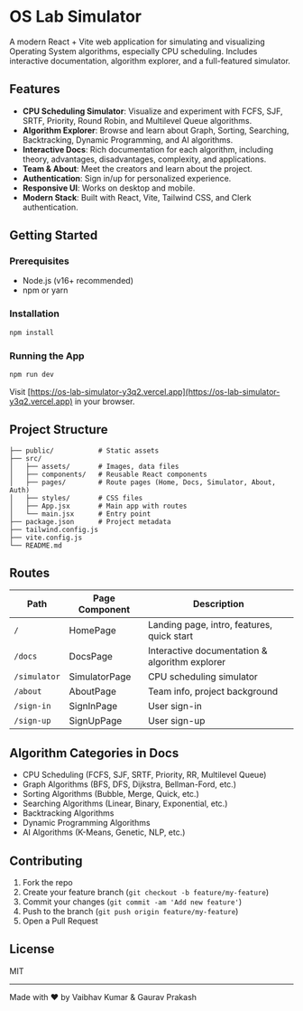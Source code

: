 # OS Lab Simulator

A modern React + Vite web application for simulating and visualizing Operating System algorithms, especially CPU scheduling. Includes interactive documentation, algorithm explorer, and a full-featured simulator.

## Features
- **CPU Scheduling Simulator**: Visualize and experiment with FCFS, SJF, SRTF, Priority, Round Robin, and Multilevel Queue algorithms.
- **Algorithm Explorer**: Browse and learn about Graph, Sorting, Searching, Backtracking, Dynamic Programming, and AI algorithms.
- **Interactive Docs**: Rich documentation for each algorithm, including theory, advantages, disadvantages, complexity, and applications.
- **Team & About**: Meet the creators and learn about the project.
- **Authentication**: Sign in/up for personalized experience.
- **Responsive UI**: Works on desktop and mobile.
- **Modern Stack**: Built with React, Vite, Tailwind CSS, and Clerk authentication.

## Getting Started

### Prerequisites
- Node.js (v16+ recommended)
- npm or yarn

### Installation
```sh
npm install
```

### Running the App
```sh
npm run dev
```
Visit [https://os-lab-simulator-y3q2.vercel.app](https://os-lab-simulator-y3q2.vercel.app) in your browser.

## Project Structure
```
├── public/           # Static assets
├── src/
│   ├── assets/       # Images, data files
│   ├── components/   # Reusable React components
│   ├── pages/        # Route pages (Home, Docs, Simulator, About, Auth)
│   ├── styles/       # CSS files
│   ├── App.jsx       # Main app with routes
│   └── main.jsx      # Entry point
├── package.json      # Project metadata
├── tailwind.config.js
├── vite.config.js
└── README.md
```

## Routes
| Path         | Page Component   | Description                                      |
|--------------|------------------|--------------------------------------------------|
| `/`          | HomePage         | Landing page, intro, features, quick start        |
| `/docs`      | DocsPage         | Interactive documentation & algorithm explorer    |
| `/simulator` | SimulatorPage    | CPU scheduling simulator                         |
| `/about`     | AboutPage        | Team info, project background                    |
| `/sign-in`   | SignInPage       | User sign-in                                     |
| `/sign-up`   | SignUpPage       | User sign-up                                     |

## Algorithm Categories in Docs
- CPU Scheduling (FCFS, SJF, SRTF, Priority, RR, Multilevel Queue)
- Graph Algorithms (BFS, DFS, Dijkstra, Bellman-Ford, etc.)
- Sorting Algorithms (Bubble, Merge, Quick, etc.)
- Searching Algorithms (Linear, Binary, Exponential, etc.)
- Backtracking Algorithms
- Dynamic Programming Algorithms
- AI Algorithms (K-Means, Genetic, NLP, etc.)

## Contributing
1. Fork the repo
2. Create your feature branch (`git checkout -b feature/my-feature`)
3. Commit your changes (`git commit -am 'Add new feature'`)
4. Push to the branch (`git push origin feature/my-feature`)
5. Open a Pull Request

## License
MIT

---

Made with ❤️ by Vaibhav Kumar & Gaurav Prakash
